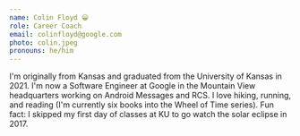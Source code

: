 ```yaml
---
name: Colin Floyd 😀
role: Career Coach
email: colinfloyd@google.com
photo: colin.jpeg
pronouns: he/him
---
```


I'm originally from Kansas and graduated from the University of Kansas in 2021. I'm now a Software Engineer at Google in the Mountain View headquarters working on Android Messages and RCS. I love hiking, running, and reading (I'm currently six books into the Wheel of Time series). Fun fact: I skipped my first day of classes at KU to go watch the solar eclipse in 2017.